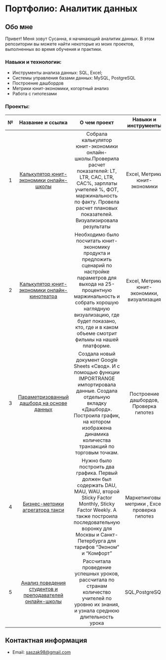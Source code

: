 # Портфолио: Аналитик данных
## Обо мне

Привет! Меня зовут Сусанна, я начинающий аналитик данных.
В этом репозитории вы можете найти некоторые из моих проектов, выполненных во время обучения и практики.
<br>
### Навыки и технологии:
- Инструменты анализа данных: SQL, Excel;
- Системы управления базами данных: MySQL, PostgreSQL
- Построение дашбордов
- Метрики юнит-экономики, когортный анализ
- Работа с гипотезами

### Проекты:

|№ | Название и ссылка | О чем проект   |  Навыки и инструменты| 
|:--:|:-------------------:|:----------------:|:------------------------------:|
|1  | [Калькулятор юнит-экономики онлайн-школы](https://github.com/ZakirovaSusanna/data-analytics/blob/main/%D0%9F%D1%80%D0%BE%D0%B5%D0%BA%D1%82%201%20%D0%AE%D0%BD%D0%B8%D1%82-%D1%8D%D0%BA%D0%BE%D0%BD%D0%BE%D0%BC%D0%B8%D0%BA%D0%B0%20%D0%BE%D0%BD-%D0%BB%D0%B0%D0%B9%D0%BD%20%D1%88%D0%BA%D0%BE%D0%BB%D1%8B.xlsx) |Собрала калькулятор юнит-экономики онлайн-школы.Проверила расчет показателей: LT, LTR, CAC, LTR, CAC%, зарплаты учителей %, ФОТ, маржинальность по факту. Провела расчет плановых показателей. Визуализировала результаты|Excel, Метрики юнит-экономики|
|2 | [Калькулятор юнит-экономики онлайн-кинотеатра](https://github.com/ZakirovaSusanna/data-analytics/blob/main/%D0%9F%D1%80%D0%BE%D0%B5%D0%BA%D1%82%202%20.xlsx)| Необходимо было посчитать юнит-экономику продукта и предложить сценарий по настройке параметров для выхода на 25-процентную маржинальность  и собрать хорошую наглядную визуализацию, где будет показано, кто, где и в каком объеме смотрит фильмы на нашей платформе.|Excel, Метрики юнит-экономики, визуализация|
|3 |[Параметризованный дашборд на основе данных](https://docs.google.com/spreadsheets/d/1ihvYG1s97M96_ob4d6C5iVF9XOpMGUPWNFeMofohWKM/edit#gid=2134290760)| Создала  новый документ Google Sheets «Свод». И с помощью функции IMPORTRANGE импортировала данные. Создала отдельную вкладку «Дашборд». Построила график, на котором изображена динамика количества транзакций по торговым точкам.| Построение дашбордов, Проверка гипотез|
|4| [Бизнес-метрики агрегатора такси](https://github.com/ZakirovaSusanna/data-analytics/blob/main/%D0%9F%D1%80%D0%BE%D0%B5%D0%BA%D1%82%204.xlsx)| Нужно было построить два графика. Первый должен был содержать DAU, MAU, WAU, второй Sticky Factor Monthly, Sticky Factor Weekly. А также  построила последовательную воронку для Москвы и Санкт-Петербурга для тарифов “Эконом” и “Комфорт”| Маркетинговые  метрики , Excel, проверка гипотез|
|5|[ Анализ поведения студентов и преподавателей онлайн-школы](https://github.com/ZakirovaSusanna/data-analytics/blob/main/%D0%BF%D1%80%D0%BE%D0%B5%D0%BA%D1%82%205..docx)|Рассчитала проведение успешных уроков, рассчитала по странам количество учителей по уровню их знания, и узнала среднюю длительность урока| SQL,PostgreSQL|


## Контактная информация
- Email: saszak98@gmail.com


